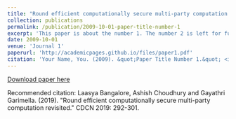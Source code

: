 ```yaml
---
title: "Round efficient computationally secure multi-party computation revisited. ICDCN 2019: 292-301."
collection: publications
permalink: /publication/2009-10-01-paper-title-number-1
excerpt: 'This paper is about the number 1. The number 2 is left for future work.'
date: 2009-10-01
venue: 'Journal 1'
paperurl: 'http://academicpages.github.io/files/paper1.pdf'
citation: 'Your Name, You. (2009). &quot;Paper Title Number 1.&quot; <i>Journal 1</i>. 1(1).'
---
```

[Download paper here](http://academicpages.github.io/files/paper1.pdf)

Recommended citation: Laasya Bangalore, Ashish Choudhury and Gayathri Garimella. (2019). "Round efficient computationally secure multi-party computation revisited." CDCN 2019:  292-301.
